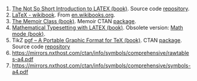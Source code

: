 1. [The Not So Short Introduction to LATEX (book)](https://tobi.oetiker.ch/lshort/lshort.pdf). Source code [repository](https://github.com/oetiker/lshort).
2. [LaTeX - wikibook](https://upload.wikimedia.org/wikipedia/commons/2/2d/LaTeX.pdf). From [en.wikibooks.org](https://en.wikibooks.org/wiki/LaTeX).
3. [The Memoir Class (book)](https://mirrors.nxthost.com/ctan/macros/latex/contrib/memoir/memman.pdf). Memoir CTAN [package](https://www.ctan.org/tex-archive/macros/latex/contrib/memoir/).
4. [Mathematical Typesetting with LATEX (book)](http://www.gang.umass.edu/~franz/latexmanual.pdf). Obsolete version: [Math mode (book)](http://tug.ctan.org/obsolete/info/math/voss/mathmode/Mathmode.pdf).
5. TikZ [pgf – A Portable Graphic Format for TeX (book)](https://mirrors.nxthost.com/ctan/graphics/pgf/base/doc/pgfmanual.pdf). CTAN [package](https://ctan.org/pkg/pgf). Source code [repository](https://github.com/pgf-tikz/pgf)
6. https://mirrors.nxthost.com/ctan/info/symbols/comprehensive/rawtables-a4.pdf
7. https://mirrors.nxthost.com/ctan/info/symbols/comprehensive/symbols-a4.pdf
